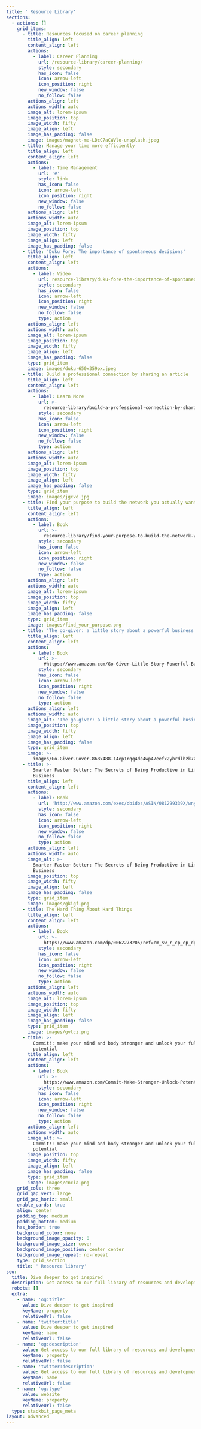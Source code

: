 ```yaml
---
title: ' Resource Library'
sections:
  - actions: []
    grid_items:
      - title: Resources focused on career planning
        title_align: left
        content_align: left
        actions:
          - label: Career Planning
            url: /resource-library/career-planning/
            style: secondary
            has_icon: false
            icon: arrow-left
            icon_position: right
            new_window: false
            no_follow: false
        actions_align: left
        actions_width: auto
        image_alt: lorem-ipsum
        image_position: top
        image_width: fifty
        image_align: left
        image_has_padding: false
        image: images/magnet-me-LDcC7aCWVlo-unsplash.jpeg
      - title: Manage your time more efficiently
        title_align: left
        content_align: left
        actions:
          - label: Time Management
            url: '#'
            style: link
            has_icon: false
            icon: arrow-left
            icon_position: right
            new_window: false
            no_follow: false
        actions_align: left
        actions_width: auto
        image_alt: lorem-ipsum
        image_position: top
        image_width: fifty
        image_align: left
        image_has_padding: false
      - title: 'Duku Fore: The importance of spontaneous decisions'
        title_align: left
        content_align: left
        actions:
          - label: Video
            url: resource-library/duku-fore-the-importance-of-spontaneous-decisions
            style: secondary
            has_icon: false
            icon: arrow-left
            icon_position: right
            new_window: false
            no_follow: false
            type: action
        actions_align: left
        actions_width: auto
        image_alt: lorem-ipsum
        image_position: top
        image_width: fifty
        image_align: left
        image_has_padding: false
        type: grid_item
        image: images/duku-650x359px.jpeg
      - title: Build a professional connection by sharing an article
        title_align: left
        content_align: left
        actions:
          - label: Learn More
            url: >-
              resource-library/build-a-professional-connection-by-sharing-an-article
            style: secondary
            has_icon: false
            icon: arrow-left
            icon_position: right
            new_window: false
            no_follow: false
            type: action
        actions_align: left
        actions_width: auto
        image_alt: lorem-ipsum
        image_position: top
        image_width: fifty
        image_align: left
        image_has_padding: false
        type: grid_item
        image: images/jgcvd.jpg
      - title: Find your purpose to build the network you actually want
        title_align: left
        content_align: left
        actions:
          - label: Book
            url: >-
              resource-library/find-your-purpose-to-build-the-network-you-actually-want
            style: secondary
            has_icon: false
            icon: arrow-left
            icon_position: right
            new_window: false
            no_follow: false
            type: action
        actions_align: left
        actions_width: auto
        image_alt: lorem-ipsum
        image_position: top
        image_width: fifty
        image_align: left
        image_has_padding: false
        type: grid_item
        image: images/find_your_purpose.png
      - title: 'The go-giver: a little story about a powerful business idea'
        title_align: left
        content_align: left
        actions:
          - label: Book
            url: >-
              #https://www.amazon.com/Go-Giver-Little-Story-Powerful-Business/dp/1469063832
            style: secondary
            has_icon: false
            icon: arrow-left
            icon_position: right
            new_window: false
            no_follow: false
            type: action
        actions_align: left
        actions_width: auto
        image_alt: 'The go-giver: a little story about a powerful business idea'
        image_position: top
        image_width: fifty
        image_align: left
        image_has_padding: false
        type: grid_item
        image: >-
          images/Go-Giver-Cover-868x488-14ep1rqq4de4wp47eefx2yhrdlbzk7zuwqbx6pj8pw4azp9u.jpeg
      - title: >-
          Smarter Faster Better: The Secrets of Being Productive in Life and
          Business
        title_align: left
        content_align: left
        actions:
          - label: Book
            url: 'http://www.amazon.com/exec/obidos/ASIN/081299339X/wnycorg-20/'
            style: secondary
            has_icon: false
            icon: arrow-left
            icon_position: right
            new_window: false
            no_follow: false
            type: action
        actions_align: left
        actions_width: auto
        image_alt: >-
          Smarter Faster Better: The Secrets of Being Productive in Life and
          Business
        image_position: top
        image_width: fifty
        image_align: left
        image_has_padding: false
        type: grid_item
        image: images/gkigf.png
      - title: The Hard Thing About Hard Things
        title_align: left
        content_align: left
        actions:
          - label: Book
            url: >-
              https://www.amazon.com/dp/0062273205/ref=cm_sw_r_cp_ep_dp_YjKczbKASWMWE
            style: secondary
            has_icon: false
            icon: arrow-left
            icon_position: right
            new_window: false
            no_follow: false
            type: action
        actions_align: left
        actions_width: auto
        image_alt: lorem-ipsum
        image_position: top
        image_width: fifty
        image_align: left
        image_has_padding: false
        type: grid_item
        image: images/gvtcz.png
      - title: >-
          Commit!: make your mind and body stronger and unlock your full
          potential
        title_align: left
        content_align: left
        actions:
          - label: Book
            url: >-
              https://www.amazon.com/Commit-Make-Stronger-Unlock-Potential-ebook/dp/B01ISFAU2G/ref=sr_1_1?ie=UTF8&qid=1488396951&sr=8-1&keywords=enda+mcnulty+commit
            style: secondary
            has_icon: false
            icon: arrow-left
            icon_position: right
            new_window: false
            no_follow: false
            type: action
        actions_align: left
        actions_width: auto
        image_alt: >-
          Commit!: make your mind and body stronger and unlock your full
          potential
        image_position: top
        image_width: fifty
        image_align: left
        image_has_padding: false
        type: grid_item
        image: images/cncia.png
    grid_cols: three
    grid_gap_vert: large
    grid_gap_horiz: small
    enable_cards: true
    align: center
    padding_top: medium
    padding_bottom: medium
    has_border: true
    background_color: none
    background_image_opacity: 0
    background_image_size: cover
    background_image_position: center center
    background_image_repeat: no-repeat
    type: grid_section
    title: ' Resource library'
seo:
  title: Dive deeper to get inspired
  description: Get access to our full library of resources and development activities
  robots: []
  extra:
    - name: 'og:title'
      value: Dive deeper to get inspired
      keyName: property
      relativeUrl: false
    - name: 'twitter:title'
      value: Dive deeper to get inspired
      keyName: name
      relativeUrl: false
    - name: 'og:description'
      value: Get access to our full library of resources and development activities
      keyName: property
      relativeUrl: false
    - name: 'twitter:description'
      value: Get access to our full library of resources and development activities
      keyName: name
      relativeUrl: false
    - name: 'og:type'
      value: website
      keyName: property
      relativeUrl: false
  type: stackbit_page_meta
layout: advanced
---
```

